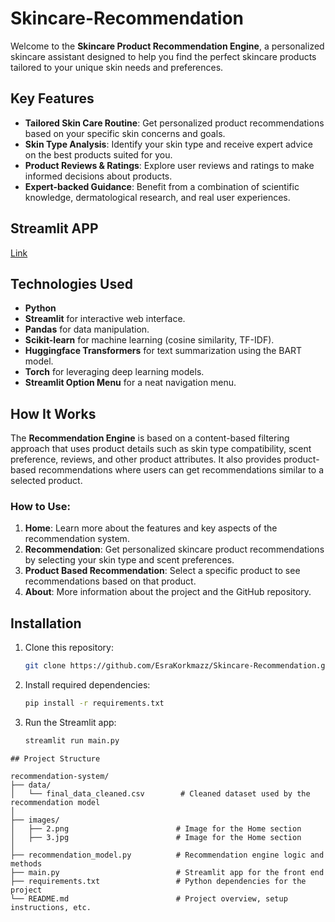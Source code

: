 # Skincare-Recommendation

Welcome to the **Skincare Product Recommendation Engine**, a personalized skincare assistant designed to help you find the perfect skincare products tailored to your unique skin needs and preferences.

## Key Features

- **Tailored Skin Care Routine**: Get personalized product recommendations based on your specific skin concerns and goals.
- **Skin Type Analysis**: Identify your skin type and receive expert advice on the best products suited for you.
- **Product Reviews & Ratings**: Explore user reviews and ratings to make informed decisions about products.
- **Expert-backed Guidance**: Benefit from a combination of scientific knowledge, dermatological research, and real user experiences.

## Streamlit APP

[Link](https://com)

## Technologies Used

- **Python**
- **Streamlit** for interactive web interface.
- **Pandas** for data manipulation.
- **Scikit-learn** for machine learning (cosine similarity, TF-IDF).
- **Huggingface Transformers** for text summarization using the BART model.
- **Torch** for leveraging deep learning models.
- **Streamlit Option Menu** for a neat navigation menu.

## How It Works

The **Recommendation Engine** is based on a content-based filtering approach that uses product details such as skin type compatibility, scent preference, reviews, and other product attributes. It also provides product-based recommendations where users can get recommendations similar to a selected product.

### How to Use:

1. **Home**: Learn more about the features and key aspects of the recommendation system.
2. **Recommendation**: Get personalized skincare product recommendations by selecting your skin type and scent preferences.
3. **Product Based Recommendation**: Select a specific product to see recommendations based on that product.
4. **About**: More information about the project and the GitHub repository.

## Installation

1. Clone this repository:
    ```bash
    git clone https://github.com/EsraKorkmazz/Skincare-Recommendation.git
    ```

2. Install required dependencies:
    ```bash
    pip install -r requirements.txt
    ```

3. Run the Streamlit app:
    ```bash
    streamlit run main.py
    ```
```
## Project Structure

recommendation-system/
├── data/
│   └── final_data_cleaned.csv        # Cleaned dataset used by the recommendation model
│
├── images/
│   ├── 2.png                        # Image for the Home section
│   ├── 3.jpg                        # Image for the Home section
│
├── recommendation_model.py          # Recommendation engine logic and methods
├── main.py                          # Streamlit app for the front end
├── requirements.txt                 # Python dependencies for the project
└── README.md                        # Project overview, setup instructions, etc.
```
